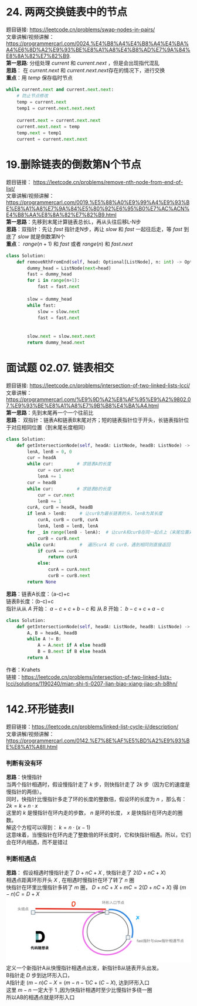 # 24. 两两交换链表中的节点 

题目链接:  https://leetcode.cn/problems/swap-nodes-in-pairs/  
文章讲解/视频讲解： https://programmercarl.com/0024.%E4%B8%A4%E4%B8%A4%E4%BA%A4%E6%8D%A2%E9%93%BE%E8%A1%A8%E4%B8%AD%E7%9A%84%E8%8A%82%E7%82%B9.  
**第一思路**: 分组处理 $current$ 和 $current.next$ ，但是会出现指代混乱  
**思路**： 在 $current.next$ 和 $current.next.next$存在的情况下，进行交换  
**重点**：用 $temp$ 保存临时节点  
```Python
while current.next and current.next.next:
    # 防止节点修改
    temp = current.next  
    temp1 = current.next.next.next
    
    current.next = current.next.next
    current.next.next = temp
    temp.next = temp1
    current = current.next.next
```

 # 19.删除链表的倒数第N个节点  

题目链接： https://leetcode.cn/problems/remove-nth-node-from-end-of-list/  
文章讲解/视频讲解：https://programmercarl.com/0019.%E5%88%A0%E9%99%A4%E9%93%BE%E8%A1%A8%E7%9A%84%E5%80%92%E6%95%B0%E7%AC%ACN%E4%B8%AA%E8%8A%82%E7%82%B9.html  
**第一思路**：先移到末尾计算链表总长L，再从头往后移L-N步  
**思路**：双指针：先让 $fast$ 指针走N步，再让 $slow$ 和 $fast$ 一起往后走，等 $fast$ 到底了 $slow$ 就是倒数第N个  
**重点**： $range(n+1)$  和 $fast$ 或者 $range(n)$ 和 $fast.next$  
         
```Python
class Solution:
    def removeNthFromEnd(self, head: Optional[ListNode], n: int) -> Optional[ListNode]:
        dummy_head = ListNode(next=head)
        fast = dummy_head
        for i in range(n+1):
            fast = fast.next
        
        slow = dummy_head
        while fast:
            slow = slow.next
            fast = fast.next
            

        slow.next = slow.next.next
        return dummy_head.next
```


 # 面试题 02.07. 链表相交  

题目链接: https://leetcode.cn/problems/intersection-of-two-linked-lists-lcci/  
文章讲解：https://programmercarl.com/%E9%9D%A2%E8%AF%95%E9%A2%9802.07.%E9%93%BE%E8%A1%A8%E7%9B%B8%E4%BA%A4.html   
**第一思路**：先到末尾再一个一个往前比  
**思路**： 双指针：链表A和链表B末尾对齐；短的链表指针位于开头，长链表指针位于对应相同位置（到末尾长度相同）  
```Python
class Solution:
    def getIntersectionNode(self, headA: ListNode, headB: ListNode) -> ListNode:
        lenA, lenB = 0, 0
        cur = headA
        while cur:         # 求链表A的长度
            cur = cur.next 
            lenA += 1
        cur = headB 
        while cur:         # 求链表B的长度
            cur = cur.next 
            lenB += 1
        curA, curB = headA, headB
        if lenA > lenB:     # 让curB为最长链表的头，lenB为其长度
            curA, curB = curB, curA
            lenA, lenB = lenB, lenA 
        for _ in range(lenB - lenA):  # 让curA和curB在同一起点上（末尾位置对齐）
            curB = curB.next 
        while curA:         #  遍历curA 和 curB，遇到相同则直接返回
            if curA == curB:
                return curA
            else:
                curA = curA.next 
                curB = curB.next
        return None
```
**思路**：链表A长度：（a-c)+c   
链表B长度：(b-c)+c  
指针从从 $A$ 开始： ${a-c} + {c} + {b-c}$ 和 从 $B$ 开始： ${b-c} + {c} + {a-c}$  
```Python
class Solution:
    def getIntersectionNode(self, headA: ListNode, headB: ListNode) -> ListNode:
        A, B = headA, headB
        while A != B:
            A = A.next if A else headB
            B = B.next if B else headA
        return A
```
作者：Krahets    
链接：https://leetcode.cn/problems/intersection-of-two-linked-lists-lcci/solutions/1190240/mian-shi-ti-0207-lian-biao-xiang-jiao-sh-b8hn/



 # 142.环形链表II  

题目链接：https://leetcode.cn/problems/linked-list-cycle-ii/description/    
文章讲解/视频讲解：https://programmercarl.com/0142.%E7%8E%AF%E5%BD%A2%E9%93%BE%E8%A1%A8II.html  
### 判断有没有环

**思路**：快慢指针  
当两个指针相遇时，假设慢指针走了 $k$ 步，则快指针走了 $2k$ 步（因为它的速度是慢指针的两倍）。  
同时，快指针比慢指针多走了环的长度的整数倍，假设环的长度为 $n$ ，那么有： $2k=k+n⋅x$  
这里的 $k$ 是慢指针在环内走的步数， $n$ 是环的长度， $x$ 是快指针在环内走的圈数。  
解这个方程可以得到： $k=n⋅(x−1)$   
这意味着，当慢指针在环内走了整数倍的环长度时，它和快指针相遇。所以，它们会在环内相遇，而不是错过  
### 判断相遇点  

**思路**： 
假设相遇时慢指针走了 $D+nC+X$ , 快指针走了 $2(D+nC+X)$   
相遇点距离环形开头 $X$ , 在相遇时慢指针在环了转了 $n$ 圈  
快指针在环里比慢指针多转了 $m$ 圈， $D+nC+X+mC = 2(D+nC+X)$ 得 $(m-n)C = D+X$ 
![相遇点](2.链表Linked/相遇点.jpg)
定义一个新指针A从快慢指针相遇点出发，新指针B从链表开头出发。  
B指针走 $D$ 步到达环形入口，   
A指针走 $(m-n)C - X = (m-n-1)C + (C-X)$, 达到环形入口  
这里 $m-n$ 一定大于 $1$ ,因为快指针相遇时至少比慢指针多绕一圈  
所以AB的相遇点就是环形入口


